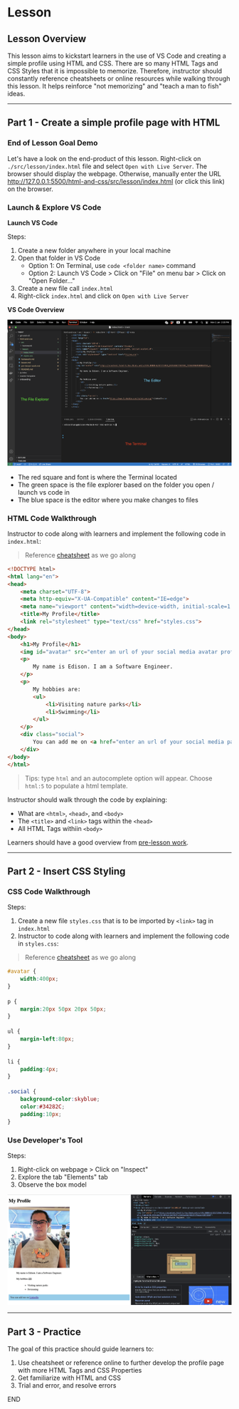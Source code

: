 # Lesson

## Lesson Overview

This lesson aims to kickstart learners in the use of VS Code and creating a simple profile using HTML and CSS. There are so many HTML Tags and CSS Styles that it is impossible to memorize. Therefore, instructor should constantly reference cheatsheets or online resources while walking through this lesson. It helps reinforce "not memorizing" and "teach a man to fish" ideas.

---

## Part 1 - Create a simple profile page with HTML

### End of Lesson Goal Demo

Let's have a look on the end-product of this lesson. Right-click on `./src/lesson/index.html` file and select `Open with Live Server`. The browser should display the webpage. Otherwise, manually enter the URL http://127.0.0.1:5500/html-and-css/src/lesson/index.html (or click this link) on the browser.

### Launch & Explore VS Code

**Launch VS Code**

Steps: 

1. Create a new folder anywhere in your local machine
1. Open that folder in VS Code
    - Option 1: On Terminal, use `code <folder name>` command
    - Option 2: Launch VS Code > Click on "File" on menu bar > Click on "Open Folder..."
1. Create a new file call `index.html`
1. Right-click `index.html` and click on `Open with Live Server`


**VS Code Overview**

<img src="./assets/images/vs-code-overview.png" />

- The red square and font is where the Terminal located
- The green space is the file explorer based on the folder you open / launch vs code in
- The blue space is the editor where you make changes to files


### HTML Code Walkthrough

Instructor to code along with learners and implement the following code in `index.html`:

> Reference [cheatsheet](https://htmlcheatsheet.com/) as we go along

```html
<!DOCTYPE html>
<html lang="en">
<head>
    <meta charset="UTF-8">
    <meta http-equiv="X-UA-Compatible" content="IE=edge">
    <meta name="viewport" content="width=device-width, initial-scale=1.0">
    <title>My Profile</title>
    <link rel="stylesheet" type="text/css" href="styles.css">
</head>
<body>
    <h1>My Profile</h1>
    <img id="avatar" src="enter an url of your social media avatar profile"/>
    <p>
        My name is Edison. I am a Software Engineer.
    </p>
    <p>
        My hobbies are:
        <ul>
            <li>Visiting nature parks</li>
            <li>Swimming</li>
        </ul>
    </p>
    <div class="social">
        You can add me on <a href="enter an url of your social media page">LinkedIn</a>
    </div>
</body>
</html>
```

> Tips: type `html` and an autocomplete option will appear. Choose `html:5` to populate a html template.

Instructor should walk through the code by explaining:
- What are `<html>`, `<head>`, and `<body>`
- The `<title>` and `<link>` tags within the `<head>`
- All HTML Tags withiin `<body>`

Learners should have a good overview from [pre-lesson work](./pre-lesson-work.md).

---

## Part 2 - Insert CSS Styling

### CSS Code Walkthrough

Steps:
1. Create a new file `styles.css` that is to be imported by `<link>` tag in `index.html`
1. Instructor to code along with learners and implement the following code in `styles.css`:

> Reference [cheatsheet](https://htmlcheatsheet.com/) as we go along

```css
#avatar {
    width:400px;
}

p {
    margin:20px 50px 20px 50px;
}

ul {
    margin-left:80px;
}

li {
    padding:4px;
}

.social {
    background-color:skyblue;
    color:#34282C;
    padding:10px;
}
```

### Use Developer's Tool

Steps:

1. Right-click on webpage > Click on "Inspect"
1. Explore the tab "Elements" tab
1. Observe the box model 

<img src="./assets/images/dev-tool.png" />

---

## Part 3 - Practice

The goal of this practice should guide learners to:

1. Use cheatsheet or reference online to further develop the profile page with more HTML Tags and CSS Properties
2. Get familiarize with HTML and CSS
3. Trial and error, and resolve errors

END